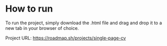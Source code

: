 # How to run
To run the project, simply download the .html file and drag and drop it to a new tab in your browser of choice. 

Project URL: https://roadmap.sh/projects/single-page-cv
